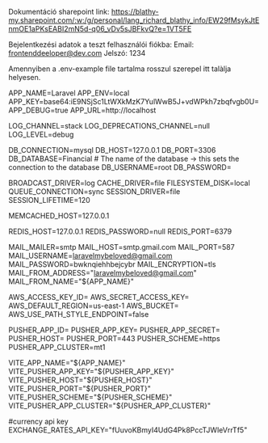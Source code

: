 Dokumentáció sharepoint link: 
https://blathy-my.sharepoint.com/:w:/g/personal/lang_richard_blathy_info/EW29fMsykJtEnmOE1aPKsEABI2mN5d-q06_vDv5sJBFkvQ?e=1VT5FE

Bejelentkezési adatok a teszt felhasználói fiókba:
Email: frontenddeeloper@dev.com
Jelszó: 1234

Amennyiben a .env-example file tartalma rosszul szerepel itt talàlja helyesen.

APP_NAME=Laravel
APP_ENV=local
APP_KEY=base64:iE9NSjSc1LtWXkMzK7YulWwB5J+vdWPkh7zbqfvgb0U=
APP_DEBUG=true
APP_URL=http://localhost

LOG_CHANNEL=stack
LOG_DEPRECATIONS_CHANNEL=null
LOG_LEVEL=debug

DB_CONNECTION=mysql
DB_HOST=127.0.0.1
DB_PORT=3306
DB_DATABASE=Financial    # The name of the database -> this sets the connection to the database
DB_USERNAME=root
DB_PASSWORD=

BROADCAST_DRIVER=log
CACHE_DRIVER=file
FILESYSTEM_DISK=local
QUEUE_CONNECTION=sync
SESSION_DRIVER=file
SESSION_LIFETIME=120

MEMCACHED_HOST=127.0.0.1

REDIS_HOST=127.0.0.1
REDIS_PASSWORD=null
REDIS_PORT=6379

MAIL_MAILER=smtp
MAIL_HOST=smtp.gmail.com
MAIL_PORT=587
MAIL_USERNAME=laravelmybeloved@gmail.com
MAIL_PASSWORD=bwknqiehhbejcybr
MAIL_ENCRYPTION=tls
MAIL_FROM_ADDRESS="laravelmybeloved@gmail.com"
MAIL_FROM_NAME="${APP_NAME}"

AWS_ACCESS_KEY_ID=
AWS_SECRET_ACCESS_KEY=
AWS_DEFAULT_REGION=us-east-1
AWS_BUCKET=
AWS_USE_PATH_STYLE_ENDPOINT=false

PUSHER_APP_ID=
PUSHER_APP_KEY=
PUSHER_APP_SECRET=
PUSHER_HOST=
PUSHER_PORT=443
PUSHER_SCHEME=https
PUSHER_APP_CLUSTER=mt1

VITE_APP_NAME="${APP_NAME}"
VITE_PUSHER_APP_KEY="${PUSHER_APP_KEY}"
VITE_PUSHER_HOST="${PUSHER_HOST}"
VITE_PUSHER_PORT="${PUSHER_PORT}"
VITE_PUSHER_SCHEME="${PUSHER_SCHEME}"
VITE_PUSHER_APP_CLUSTER="${PUSHER_APP_CLUSTER}"

#currency api key
EXCHANGE_RATES_API_KEY="fUuvoKBmyI4UdG4Pk8PccTJWleVrrTf5"
